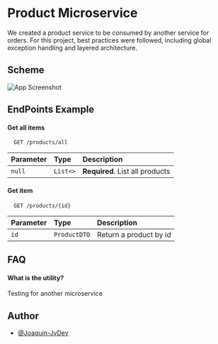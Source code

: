 
# Product Microservice

We created a product service to be consumed by another service for orders. For this project, best practices were followed, including global exception handling and layered architecture.


## Scheme

![App Screenshot](https://via.placeholder.com/468x300?text=App+Screenshot+Here)


## EndPoints Example

#### Get all items

```http
  GET /products/all
```

| Parameter | Type     | Description                |
| :-------- | :------- | :------------------------- |
| `null` | `List<>` | **Required**. List all products |

#### Get item

```http
  GET /products/{id}
```

| Parameter |   Type     | Description                       |
| :-------- | :------- | :-------------------------------- |
| `id`      | `ProductDTO` | Return a product by id |





## FAQ

#### What is the utility?

Testing for another microservice



## Author

- [@Joaquin-JvDev](https://github.com/Joa-JvDev)

